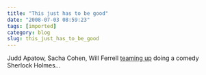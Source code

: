 ```yaml
---
title: "This just has to be good"
date: "2008-07-03 08:59:23"
tags: [imported]
category: blog
slug: this_just_has_to_be_good
---
```


Judd Apatow, Sacha Cohen, Will Ferrell <a href="http://www.variety.com/VR1117988387.html">teaming up</a> doing a comedy Sherlock Holmes...
